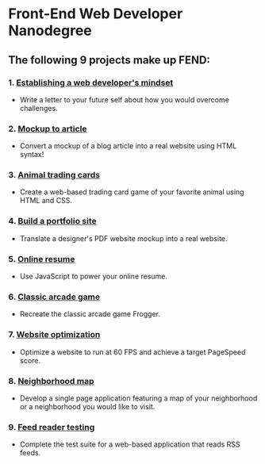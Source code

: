 # Front-End Web Developer Nanodegree

## The following 9 projects make up FEND:

### 1. [Establishing a web developer's mindset](https://github.com/ver2point0/front-end-nanodegree/blob/master/1-project-1/Web%20Dev%20Mindset.md) 

- Write a letter to your future self about how you would overcome challenges.

### 2. [Mockup to article](https://github.com/ver2point0/front-end-nanodegree/tree/master/2-project-2)
- Convert a mockup of a blog article into a real website using HTML syntax!

### 3. [Animal trading cards]() 
- Create a web-based trading card game of your favorite animal using HTML and CSS.

### 4. [Build a portfolio site]()
- Translate a designer's PDF website mockup into a real website.

### 5. [Online resume]()
- Use JavaScript to power your online resume.

### 6. [Classic arcade game]()
- Recreate the classic arcade game Frogger.

### 7. [Website optimization]()
- Optimize a website to run at 60 FPS and achieve a target PageSpeed score. 

### 8. [Neighborhood map]()
- Develop a single page application featuring a map of your neighborhood or a neighborhood you would like to visit. 

### 9. [Feed reader testing]()
- Complete the test suite for a web-based application that reads RSS feeds. 